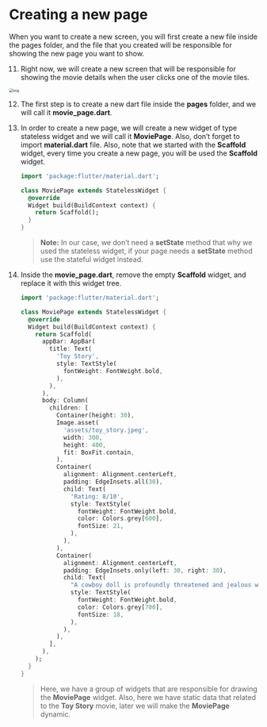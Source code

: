 # Creating a new page



When you want to create a new screen, you will first create a new file inside the pages folder, and the file that you created will be responsible for showing the new page you want to show.



11. Right now, we will create a new screen that will be responsible for showing the movie details when the user clicks one of the movie tiles. 

<img src="https://lh6.googleusercontent.com/CZwFYXXdLWlAtGvMcGxNEvLxXXKm8sr0LtYkIf6eGN2weAZfJtfwkmXn2X-1aUGQhqddXeBQs2u_pkcgoIkmGSittzYMMS08pw1lTcK1Xq1yiCdDUAMLxa8_1BuLwQO5TLKPNMdD" alt="img" style="zoom:50%;" />



12. The first step is to create a new dart file inside the **pages** folder, and we will call it **movie_page.dart**.



13. In order to create a new page, we will create a new widget of type stateless widget and we will call it **MoviePage**. Also, don’t forget to import **material.dart** file. Also, note that we started with the **Scaffold** widget, every time you create a new page, you will be used the **Scaffold** widget.

    ```dart
    import 'package:flutter/material.dart';
    
    class MoviePage extends StatelessWidget {
      @override
      Widget build(BuildContext context) {
        return Scaffold();
      }
    }
    ```

    > **Note:** In our case, we don’t need a **setState** method that why we used the stateless widget, if your page needs a **setState** method use the stateful widget instead.



14. Inside the **movie_page.dart**, remove the empty **Scaffold** widget, and replace it with this widget tree.

    ```dart
    import 'package:flutter/material.dart';
    
    class MoviePage extends StatelessWidget {
      @override
      Widget build(BuildContext context) {
        return Scaffold(
          appBar: AppBar(
            title: Text(
              'Toy Story',
              style: TextStyle(
                fontWeight: FontWeight.bold,
              ),
            ),
          ),
          body: Column(
            children: [
              Container(height: 30),
              Image.asset(
                'assets/toy_story.jpeg',
                width: 300,
                height: 400,
                fit: BoxFit.contain,
              ),
              Container(
                alignment: Alignment.centerLeft,
                padding: EdgeInsets.all(30),
                child: Text(
                  'Rating: 8/10',
                  style: TextStyle(
                    fontWeight: FontWeight.bold,
                    color: Colors.grey[600],
                    fontSize: 21,
                  ),
                ),
              ),
              Container(
                alignment: Alignment.centerLeft,
                padding: EdgeInsets.only(left: 30, right: 30),
                child: Text(
                  "A cowboy doll is profoundly threatened and jealous when a new spaceman figure supplants him as top toy in a boy's room.",
                  style: TextStyle(
                    fontWeight: FontWeight.bold,
                    color: Colors.grey[700],
                    fontSize: 18,
                  ),
                ),
              ),
            ],
          ),
        );
      }
    }
    ```

    > Here, we have a group of widgets that are responsible for drawing the **MoviePage** widget. Also, here we have static data that related to the **Toy Story** movie, later we will make the **MoviePage** dynamic.



































